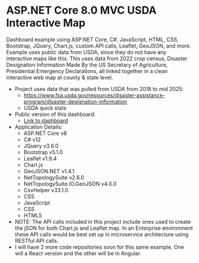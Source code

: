 # ASP.NET Core 8.0 MVC USDA Interactive Map
Dashboard example using ASP.NET Core, C#, JavaScript, HTML, CSS, Bootstrap, JQuery, Chart.js, custom API calls, Leaflet, GeoJSON, and more. Example uses public data from USDA, since they do not have any interactive maps like this. This uses data from 2022 crop census, Disaster Designation Information Made By the US Secretary of Agriculture, Presidential Emergency Declarations, all linked together in a clean interactive web map at county & state level. 

- Project uses data that was pulled from USDA from 2018 to mid 2025: 
  - https://www.fsa.usda.gov/resources/disaster-assistance-program/disaster-designation-information
  - USDA quick stats
- Public version of this dashboard:
  - [Link to dashboard](https://jordankirbyaspnetcore-dashboard-b4hgewasfycpc0a6.centralus-01.azurewebsites.net/Home/DashboardDemo) 
- Application Details:
  - ASP.NET Core v8
  - C# v12
  - JQuery v3.6.0
  - Bootstrap v5.1.0
  - Leaflet v1.9.4
  - Chart.js
  - GeoJSON.NET v1.4.1
  - NetTopologySuite v2.6.0
  - NetTopologySuite.IO.GeoJSON v4.0.0
  - CsvHelper v33.1.0
  - CSS
  - JavaScript
  - CSS
  - HTML5
- NOTE: The API calls included in this project include ones used to create the jSON for both Chart.js and Leaflet map. In an Enterprise environment these API calls would be best set up in microservice architecture using RESTful API calls.
- I will have 2 more code repositories soon for this same example. One will a React version and the other will be in Angular. 

